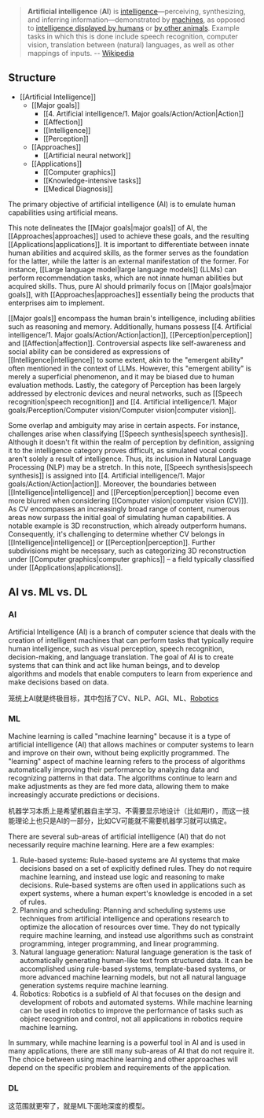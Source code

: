 
> **Artificial intelligence** (**AI**) is [intelligence](https://en.wikipedia.org/wiki/Intelligence "Intelligence")—perceiving, synthesizing, and inferring information—demonstrated by [machines](https://en.wikipedia.org/wiki/Machine "Machine"), as opposed to [intelligence displayed by humans](https://en.wikipedia.org/wiki/Human_intelligence "Human intelligence") or [by other animals](https://en.wikipedia.org/wiki/Animal_cognition "Animal cognition"). Example tasks in which this is done include speech recognition, computer vision, translation between (natural) languages, as well as other mappings of inputs.
> -- [Wikipedia](https://en.wikipedia.org/wiki/Artificial_intelligence)

## Structure

- [[Artificial Intelligence]]
	- [[Major goals]]
		- [[4. Artificial intelligence/1. Major goals/Action/Action|Action]]
		- [[Affection]]
		- [[Intelligence]]
		- [[Perception]]
	- [[Approaches]]
		- [[Artificial neural network]]
	- [[Applications]]
		- [[Computer graphics]]
		- [[Knowledge-intensive tasks]]
		- [[Medical Diagnosis]]

The primary objective of artificial intelligence (AI) is to emulate human capabilities using artificial means. 

This note delineates the [[Major goals|major goals]] of AI, the [[Approaches|approaches]] used to achieve these goals, and the resulting [[Applications|applications]]. It is important to differentiate between innate human abilities and acquired skills, as the former serves as the foundation for the latter, while the latter is an external manifestation of the former. For instance, [[Large language model|large language models]] (LLMs) can perform recommendation tasks, which are not innate human abilities but acquired skills. Thus, pure AI should primarily focus on [[Major goals|major goals]], with [[Approaches|approaches]] essentially being the products that enterprises aim to implement.

[[Major goals]] encompass the human brain's intelligence, including abilities such as reasoning and memory. Additionally, humans possess [[4. Artificial intelligence/1. Major goals/Action/Action|action]], [[Perception|perception]] and [[Affection|affection]]. Controversial aspects like self-awareness and social ability can be considered as expressions of [[Intelligence|intelligence]] to some extent, akin to the "emergent ability" often mentioned in the context of LLMs. However, this "emergent ability" is merely a superficial phenomenon, and it may be biased due to human evaluation methods. Lastly, the category of Perception has been largely addressed by electronic devices and neural networks, such as [[Speech recognition|speech recognition]] and [[4. Artificial intelligence/1. Major goals/Perception/Computer vision/Computer vision|computer vision]].

Some overlap and ambiguity may arise in certain aspects. For instance, challenges arise when classifying [[Speech synthesis|speech synthesis]]. Although it doesn't fit within the realm of perception by definition, assigning it to the intelligence category proves difficult, as simulated vocal cords aren't solely a result of intelligence. Thus, its inclusion in Natural Language Processing (NLP) may be a stretch. In this note, [[Speech synthesis|speech synthesis]] is assigned into [[4. Artificial intelligence/1. Major goals/Action/Action|action]]. Moreover, the boundaries between [[Intelligence|intelligence]] and [[Perception|perception]] become even more blurred when considering [[Computer vision|computer vision (CV)]]. As CV encompasses an increasingly broad range of content, numerous areas now surpass the initial goal of simulating human capabilities. A notable example is 3D reconstruction, which already outperform humans. Consequently, it's challenging to determine whether CV belongs in [[Intelligence|intelligence]] or [[Perception|perception]]. Further subdivisions might be necessary, such as categorizing 3D reconstruction under [[Computer graphics|computer graphics]] – a field typically classified under [[Applications|applications]].


## AI vs. ML vs. DL

### AI

Artificial Intelligence (AI) is a branch of computer science that deals with the creation of intelligent machines that can perform tasks that typically require human intelligence, such as visual perception, speech recognition, decision-making, and language translation. The goal of AI is to create systems that can think and act like human beings, and to develop algorithms and models that enable computers to learn from experience and make decisions based on data.

笼统上AI就是终极目标，其中包括了CV、NLP、AGI、ML、[Robotics](https://en.wikipedia.org/wiki/Robotics)

### ML

Machine learning is called "machine learning" because it is a type of artificial intelligence (AI) that allows machines or computer systems to learn and improve on their own, without being explicitly programmed. The "learning" aspect of machine learning refers to the process of algorithms automatically improving their performance by analyzing data and recognizing patterns in that data. The algorithms continue to learn and make adjustments as they are fed more data, allowing them to make increasingly accurate predictions or decisions.

机器学习本质上是希望机器自主学习、不需要显示地设计（比如用if），而这一技能理论上也只是AI的一部分，比如CV可能就不需要机器学习就可以搞定。

There are several sub-areas of artificial intelligence (AI) that do not necessarily require machine learning. Here are a few examples:

1.  Rule-based systems: Rule-based systems are AI systems that make decisions based on a set of explicitly defined rules. They do not require machine learning, and instead use logic and reasoning to make decisions. Rule-based systems are often used in applications such as expert systems, where a human expert's knowledge is encoded in a set of rules.
2.  Planning and scheduling: Planning and scheduling systems use techniques from artificial intelligence and operations research to optimize the allocation of resources over time. They do not typically require machine learning, and instead use algorithms such as constraint programming, integer programming, and linear programming.
3.  Natural language generation: Natural language generation is the task of automatically generating human-like text from structured data. It can be accomplished using rule-based systems, template-based systems, or more advanced machine learning models, but not all natural language generation systems require machine learning.
4.  Robotics: Robotics is a subfield of AI that focuses on the design and development of robots and automated systems. While machine learning can be used in robotics to improve the performance of tasks such as object recognition and control, not all applications in robotics require machine learning.

In summary, while machine learning is a powerful tool in AI and is used in many applications, there are still many sub-areas of AI that do not require it. The choice between using machine learning and other approaches will depend on the specific problem and requirements of the application.


### DL

这范围就更窄了，就是ML下面地深度的模型。





